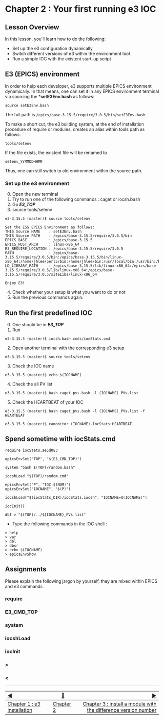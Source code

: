 # Chapter 2 : Your first running e3 IOC

## Lesson Overview

In this lesson, you'll learn how to do the following:
* Set up the e3 configuration dynamically
* Switch different versions of e3 within the environment tool
* Run a simple IOC with the existent start-up script


## E3 (EPICS) environment


In order to help each developer, e3 supports multiple EPICS environment dynamically. In that means, one can set it in any EPICS environment terminal via sourcing the ***setE3Env.bash** as follows:

```
source setE3Env.bash
```

The full path is ```/epics/base-3.15.5/require/3.0.5/bin/setE3Env.bash```

To make a short cut, the e3 building system, at the end of installation procedure of require or modules, creates an alias within tools path as follows:
```
tools/setenv
```
If the file exists, the existent file will be renamed to
```
setenv_YYMMDDHHMM
```

Thus, one can still switch to old environment within the source path.


### Set up the e3 environment

0. Open the new terminal
1. Try to run one of the following commands : caget or iocsh.bash
2. Go ***E3_TOP***
3. source tools/setenv
```
e3-3.15.5 (master)$ source tools/setenv

Set the ESS EPICS Environment as follows:
THIS Source NAME    : setE3Env.bash
THIS Source PATH    : /epics/base-3.15.5/require/3.0.5/bin
EPICS_BASE          : /epics/base-3.15.5
EPICS_HOST_ARCH     : linux-x86_64
E3_REQUIRE_LOCATION : /epics/base-3.15.5/require/3.0.5
PATH                : /epics/base-3.15.5/require/3.0.5/bin:/epics/base-3.15.5/bin/linux-x86_64:/home/jhlee/perl5/bin:/home/jhlee/bin:/usr/local/bin:/usr/bin:/bin:/usr/local/games:/usr/games
LD_LIBRARY_PATH     : /epics/base-3.15.5/lib/linux-x86_64:/epics/base-3.15.5/require/3.0.5/lib/linux-x86_64:/epics/base-3.15.5/require/3.0.5/siteLibs/linux-x86_64

Enjoy E3!

```
4. Check whether your setup is what you want to do or not
5. Run the previous commands again.


## Run the first predefined IOC

0. One should be in ***E3_TOP***
1. Run
``` 
e3-3.15.5 (master)$ iocsh.bash cmds/iocStats.cmd 
```


2. Open another terminal with the corresponding e3 setup
```
e3-3.15.5 (master)$ source tools/setenv
```

3. Check the IOC name
```
e3-3.15.5 (master)$ echo $(IOCNAME)
```

4. Check the all PV list
```
e3-3.15.5 (master)$ bash caget_pvs.bash -l (IOCNAME)_PVs.list
```
5. Check the HEARTBEAT of your IOC

```
e3-3.15.5 (master)$ bash caget_pvs.bash -l (IOCNAME)_PVs.list -f HEARTBEAT
```

```
e3-3.15.5 (master)$ camonitor (IOCNAME)-IocStats:HEARTBEAT
```


## Spend sometime with iocStats.cmd 

```
require iocStats,ae5d083

epicsEnvSet("TOP", "$(E3_CMD_TOP)")

system "bash $(TOP)/random.bash"

iocshLoad "$(TOP)/random.cmd"

epicsEnvSet("P", "IOC-$(NUM)")
epicsEnvSet("IOCNAME", "$(P)")

iocshLoad("$(iocStats_DIR)/iocStats.iocsh", "IOCNAME=$(IOCNAME)")

iocInit()

dbl > "$(TOP)/../${IOCNAME}_PVs.list"
```

* Type the following commands in the IOC shell :

```
> help
> var
> dbl
> dbsr
> echo $(IOCNAME)
> epicsEnvShow

```
## Assignments

Please explain the following jargon by yourself, they are mixed within EPICS and e3 commands.

### require

### E3_CMD_TOP

### system

### iocshLoad

### iocInit

### >

### < 



------------------
[:arrow_backward:](chapter1.md)  | [:arrow_up_small:](chapter2.md)  | [:arrow_forward:](chapter3.md)
:--- | --- |---: 
[Chapter 1 : e3 installation](chapter1.md) | [Chapter 2](chapter2.md) | [Chapter 3 : install a module with the difference version number](chapter3.md)

